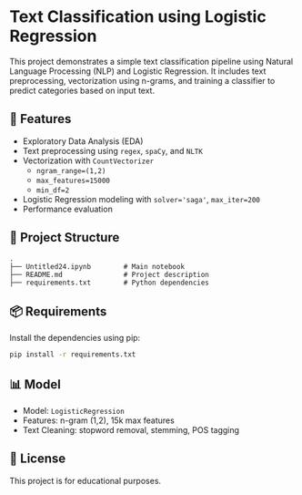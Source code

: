 # Text Classification using Logistic Regression

This project demonstrates a simple text classification pipeline using Natural Language Processing (NLP) and Logistic Regression. It includes text preprocessing, vectorization using n-grams, and training a classifier to predict categories based on input text.

## 📌 Features

- Exploratory Data Analysis (EDA)
- Text preprocessing using `regex`, `spaCy`, and `NLTK`
- Vectorization with `CountVectorizer`
  - `ngram_range=(1,2)`
  - `max_features=15000`
  - `min_df=2`
- Logistic Regression modeling with `solver='saga'`, `max_iter=200`
- Performance evaluation

## 📁 Project Structure

```
.
├── Untitled24.ipynb        # Main notebook
├── README.md               # Project description
├── requirements.txt        # Python dependencies
```

## 📦 Requirements

Install the dependencies using pip:

```bash
pip install -r requirements.txt
```

## 📊 Model

- Model: `LogisticRegression`
- Features: n-gram (1,2), 15k max features
- Text Cleaning: stopword removal, stemming, POS tagging

## 📄 License

This project is for educational purposes.

